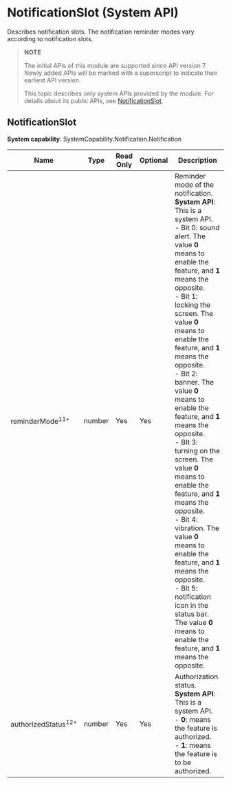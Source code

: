 # NotificationSlot (System API)

Describes notification slots. The notification reminder modes vary according to notification slots.

> **NOTE**
>
> The initial APIs of this module are supported since API version 7. Newly added APIs will be marked with a superscript to indicate their earliest API version.
>
> This topic describes only system APIs provided by the module. For details about its public APIs, see [NotificationSlot](./js-apis-inner-notification-notificationSlot.md).

## NotificationSlot

**System capability**: SystemCapability.Notification.Notification

| Name                | Type                | Read Only| Optional| Description                  |
| -------------------- | ------------------- | ---- |-----|------------------------|
| reminderMode<sup>11+</sup> | number               | Yes| Yes | Reminder mode of the notification.<br>**System API**: This is a system API.<br>- Bit 0: sound alert. The value **0** means to enable the feature, and **1** means the opposite.<br>- Bit 1: locking the screen. The value **0** means to enable the feature, and **1** means the opposite.<br>- Bit 2: banner. The value **0** means to enable the feature, and **1** means the opposite.<br>- BIt 3: turning on the screen. The value **0** means to enable the feature, and **1** means the opposite.<br>- Bit 4: vibration. The value **0** means to enable the feature, and **1** means the opposite.<br>- Bit 5: notification icon in the status bar. The value **0** means to enable the feature, and **1** means the opposite.   |
| authorizedStatus<sup>12+</sup> | number               | Yes| Yes | Authorization status.<br>**System API**: This is a system API.<br>- **0**: means the feature is authorized.<br>- **1**: means the feature is to be authorized.   |
